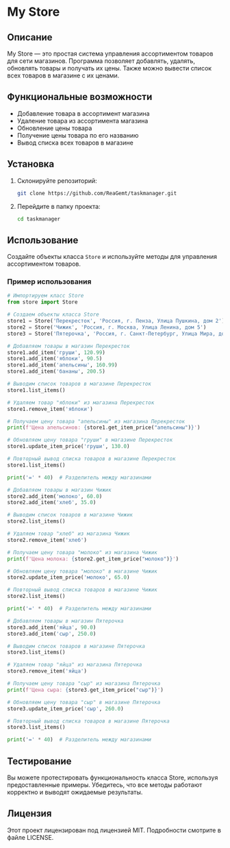 # My Store

## Описание

My Store — это простая система управления ассортиментом товаров для сети магазинов. 
Программа позволяет добавлять, удалять, обновлять товары и получать их цены. Также можно вывести список 
всех товаров в магазине с их ценами.

## Функциональные возможности

- Добавление товара в ассортимент магазина
- Удаление товара из ассортимента магазина
- Обновление цены товара
- Получение цены товара по его названию
- Вывод списка всех товаров в магазине

## Установка

1. Склонируйте репозиторий:

    ```bash
    git clone https://github.com/ReaGemt/taskmanager.git
    ```

2. Перейдите в папку проекта:

    ```bash
    cd taskmanager
    ```

## Использование

Создайте объекты класса `Store` и используйте методы для управления ассортиментом товаров.

### Пример использования

```python
# Импортируем класс Store
from store import Store

# Создаем объекты класса Store
store1 = Store('Перекресток', 'Россия, г. Пенза, Улица Пушкина, дом 2')
store2 = Store('Чижик', 'Россия, г. Москва, Улица Ленина, дом 5')
store3 = Store('Пятерочка', 'Россия, г. Санкт-Петербург, Улица Мира, дом 10')

# Добавляем товары в магазин Перекресток
store1.add_item('груши', 120.99)
store1.add_item('яблоки', 90.5)
store1.add_item('апельсины', 160.99)
store1.add_item('бананы', 200.5)

# Выводим список товаров в магазине Перекресток
store1.list_items()

# Удаляем товар "яблоки" из магазина Перекресток
store1.remove_item('яблоки')

# Получаем цену товара "апельсины" из магазина Перекресток
print(f'Цена апельсинов: {store1.get_item_price("апельсины")}')

# Обновляем цену товара "груши" в магазине Перекресток
store1.update_item_price('груши', 130.0)

# Повторный вывод списка товаров в магазине Перекресток
store1.list_items()

print('=' * 40)  # Разделитель между магазинами

# Добавляем товары в магазин Чижик
store2.add_item('молоко', 60.0)
store2.add_item('хлеб', 35.0)

# Выводим список товаров в магазине Чижик
store2.list_items()

# Удаляем товар "хлеб" из магазина Чижик
store2.remove_item('хлеб')

# Получаем цену товара "молоко" из магазина Чижик
print(f'Цена молока: {store2.get_item_price("молоко")}')

# Обновляем цену товара "молоко" в магазине Чижик
store2.update_item_price('молоко', 65.0)

# Повторный вывод списка товаров в магазине Чижик
store2.list_items()

print('=' * 40)  # Разделитель между магазинами

# Добавляем товары в магазин Пятерочка
store3.add_item('яйца', 90.0)
store3.add_item('сыр', 250.0)

# Выводим список товаров в магазине Пятерочка
store3.list_items()

# Удаляем товар "яйца" из магазина Пятерочка
store3.remove_item('яйца')

# Получаем цену товара "сыр" из магазина Пятерочка
print(f'Цена сыра: {store3.get_item_price("сыр")}')

# Обновляем цену товара "сыр" в магазине Пятерочка
store3.update_item_price('сыр', 260.0)

# Повторный вывод списка товаров в магазине Пятерочка
store3.list_items()

print('=' * 40)  # Разделитель между магазинами
```

## Тестирование
Вы можете протестировать функциональность класса Store, используя предоставленные примеры. 
Убедитесь, что все методы работают корректно и выводят ожидаемые результаты.

## Лицензия
Этот проект лицензирован под лицензией MIT. Подробности смотрите в файле LICENSE.